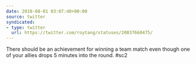 ```yaml
---
date: 2010-08-01 03:07:40+00:00
source: twitter
syndicated:
- type: twitter
  url: https://twitter.com/roytang/statuses/20037660475/
---
```


There should be an achievement for winning a team match even though one of your allies drops 5 minutes into the round. #sc2